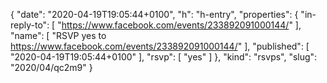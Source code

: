 {
  "date": "2020-04-19T19:05:44+0100",
  "h": "h-entry",
  "properties": {
    "in-reply-to": [
      "https://www.facebook.com/events/233892091000144/"
    ],
    "name": [
      "RSVP yes to https://www.facebook.com/events/233892091000144/"
    ],
    "published": [
      "2020-04-19T19:05:44+0100"
    ],
    "rsvp": [
      "yes"
    ]
  },
  "kind": "rsvps",
  "slug": "2020/04/qc2m9"
}
